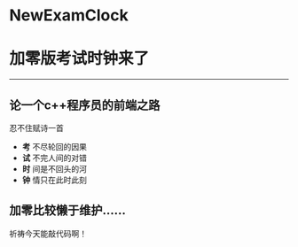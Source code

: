 # NewExamClock
# 加零版考试时钟来了
---
## 论一个c++程序员的前端之路
忍不住赋诗一首
- **考** 不尽轮回的因果
- **试** 不完人间的对错
- **时** 间是不回头的河
- **钟** 情只在此时此刻
## 加零比较懒于维护……
祈祷今天能敲代码啊！
